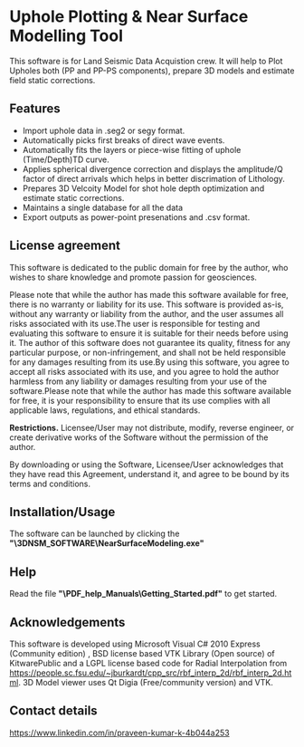 # Uphole Plotting & Near Surface Modelling Tool
This software is for Land Seismic Data Acquistion crew. It will help to Plot Upholes both (PP and PP-PS components), prepare 3D models and estimate field static corrections.

## Features

- Import uphole data in .seg2 or segy format.
- Automatically picks first breaks of direct wave events.
- Automatically fits the layers or piece-wise fitting of uphole (Time/Depth)TD curve.
- Applies spherical divergence correction and displays the amplitude/Q factor of direct arrivals which helps in better discrimation of Lithology.
- Prepares 3D Velcoity Model for shot hole depth optimization and estimate static corrections.
- Maintains a single database for all the data
- Export outputs as power-point presenations and .csv format. 

## License agreement

This software is dedicated to the public domain for free by the author, who wishes to share knowledge and promote passion for geosciences.

Please note that while the author has made this software available for free, there is no warranty or liability for its use. This software is provided as-is, without any warranty or liability from the author, and the user assumes all risks associated with its use.The user is responsible for testing and evaluating this software to ensure it is suitable for their needs before using it. The author of this software does not guarantee its quality, fitness for any particular purpose, or non-infringement, and shall not be held responsible for any damages resulting from its use.By using this software, you agree to accept all risks associated with its use, and you agree to hold the author harmless from any liability or damages resulting from your use of the software.Please note that while the author has made this software available for free, it is your responsibility to ensure that its use complies with all applicable laws, regulations, and ethical standards.

**Restrictions.** Licensee/User may not distribute, modify, reverse engineer, or create derivative works of the Software without the permission of the author.

By downloading or using the Software, Licensee/User acknowledges that they have read this Agreement, understand it, and agree to be bound by its terms and conditions.

## Installation/Usage
The software can be launched by clicking the **"\3DNSM_SOFTWARE\NearSurfaceModeling.exe"**

## Help
Read the file **"\PDF_help_Manuals\Getting_Started.pdf"** to get started.

## Acknowledgements
This software is developed using Microsoft Visual C# 2010 Express (Community edition) , BSD license based VTK Library (Open source) of KitwarePublic and a LGPL license based code for Radial Interpolation from https://people.sc.fsu.edu/~jburkardt/cpp_src/rbf_interp_2d/rbf_interp_2d.html. 3D Model viewer uses Qt Digia (Free/community version) and VTK.

## Contact details
https://www.linkedin.com/in/praveen-kumar-k-4b044a253

